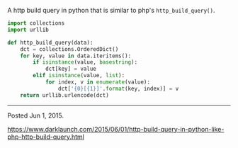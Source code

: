 A http build query in python that is similar to php's `http_build_query()`.

```python
import collections
import urllib

def http_build_query(data):
    dct = collections.OrderedDict()
    for key, value in data.iteritems():
        if isinstance(value, basestring):
            dct[key] = value
        elif isinstance(value, list):
            for index, v in enumerate(value):
                dct['{0}[{1}]'.format(key, index)] = v
    return urllib.urlencode(dct)
```

---

Posted Jun 1, 2015.

https://www.darklaunch.com/2015/06/01/http-build-query-in-python-like-php-http-build-query.html